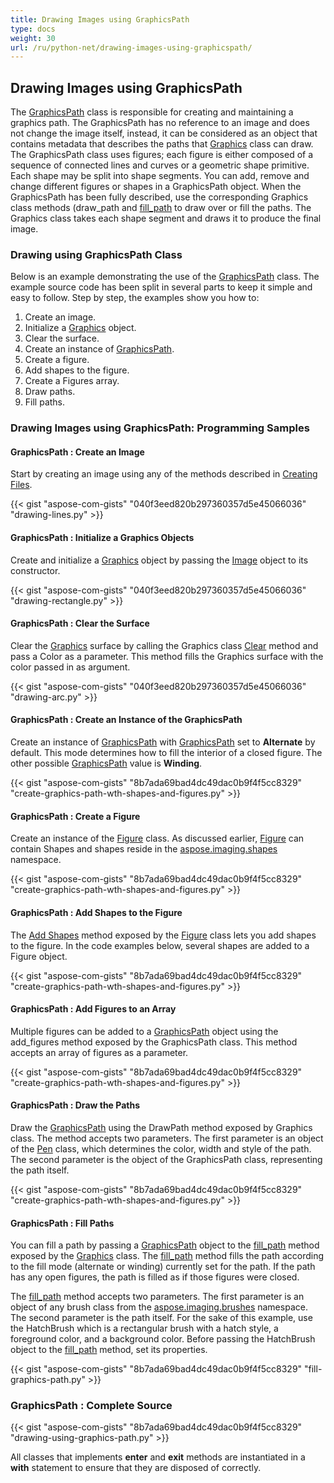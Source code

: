 ```yaml
---
title: Drawing Images using GraphicsPath
type: docs
weight: 30
url: /ru/python-net/drawing-images-using-graphicspath/
---
```


## **Drawing Images using GraphicsPath**
The [GraphicsPath](https://reference.aspose.com/imaging/ru/python-net/aspose.imaging/graphicspath) class is responsible for creating and maintaining a graphics path. The GraphicsPath has no reference to an image and does not change the image itself, instead, it can be considered as an object that contains metadata that describes the paths that [Graphics](https://reference.aspose.com/imaging/ru/python-net/aspose.imaging/graphicspath) class can draw. The GraphicsPath class uses figures; each figure is either composed of a sequence of connected lines and curves or a geometric shape primitive. Each shape may be split into shape segments. You can add, remove and change different figures or shapes in a GraphicsPath object. When the GraphicsPath has been fully described, use the corresponding Graphics class methods (draw_path and [fill_path](https://reference.aspose.com/imaging/ru/python-net/aspose.imaging/graphics/#methods) to draw over or fill the paths. The Graphics class takes each shape segment and draws it to produce the final image.

### **Drawing using GraphicsPath Class**
Below is an example demonstrating the use of the [GraphicsPath](https://reference.aspose.com/imaging/ru/python-net/aspose.imaging/graphicspath) class. The example source code has been split in several parts to keep it simple and easy to follow. Step by step, the examples show you how to:

1. Create an image.
1. Initialize a [Graphics](https://reference.aspose.com/imaging/ru/python-net/aspose.imaging/graphicspath) object.
1. Clear the surface.
1. Create an instance of [GraphicsPath](https://reference.aspose.com/imaging/ru/python-net/aspose.imaging/graphicspath).
1. Create a figure.
1. Add shapes to the figure.
1. Create a Figures array.
1. Draw paths.
1. Fill paths.

### **Drawing Images using GraphicsPath: Programming Samples**
#### **GraphicsPath : Create an Image**
Start by creating an image using any of the methods described in [Creating Files](https://docs.aspose.com/imaging/ru/python-net/drawing-images/#DrawingandFormattingImages-CreatingImageFiles).

{{< gist "aspose-com-gists" "040f3eed820b297360357d5e45066036" "drawing-lines.py" >}}

#### **GraphicsPath : Initialize a Graphics Objects**
Create and initialize a [Graphics](https://reference.aspose.com/imaging/ru/python-net/aspose.imaging/graphicspath) object by passing the [Image](https://reference.aspose.com/imaging/ru/python-net/aspose.imaging/image) object to its constructor.

{{< gist "aspose-com-gists" "040f3eed820b297360357d5e45066036" "drawing-rectangle.py" >}}

#### **GraphicsPath : Clear the Surface**
Clear the [Graphics](https://reference.aspose.com/imaging/ru/python-net/aspose.imaging/graphicspath) surface by calling the Graphics class [Clear](https://reference.aspose.com/imaging/ru/python-net/aspose.imaging/graphics/methods/clear) method and pass a Color as a parameter. This method fills the Graphics surface with the color passed in as argument.

{{< gist "aspose-com-gists" "040f3eed820b297360357d5e45066036" "drawing-arc.py" >}}

#### **GraphicsPath : Create an Instance of the GraphicsPath**
Create an instance of [GraphicsPath](https://reference.aspose.com/imaging/ru/python-net/aspose.imaging/graphicspath) with [GraphicsPath](https://reference.aspose.com/imaging/ru/python-net/aspose.imaging/graphicspath) set to **Alternate** by default. This mode determines how to fill the interior of a closed figure. The other possible [GraphicsPath](https://reference.aspose.com/imaging/ru/python-net/aspose.imaging/graphicspath) value is **Winding**.

{{< gist "aspose-com-gists" "8b7ada69bad4dc49dac0b9f4f5cc8329" "create-graphics-path-wth-shapes-and-figures.py" >}}

#### **GraphicsPath : Create a Figure**
Create an instance of the [Figure](https://reference.aspose.com/imaging/ru/python-net/aspose.imaging/figure) class. As discussed earlier, [Figure](https://reference.aspose.com/imaging/ru/python-net/aspose.imaging/figure) can contain Shapes and shapes reside in the [aspose.imaging.shapes](https://reference.aspose.com/imaging/ru/python-net/aspose.imaging.shapes) namespace.

{{< gist "aspose-com-gists" "8b7ada69bad4dc49dac0b9f4f5cc8329" "create-graphics-path-wth-shapes-and-figures.py" >}}

#### **GraphicsPath : Add Shapes to the Figure**
The [Add Shapes](https://reference.aspose.com/imaging/ru/python-net/aspose.imaging/figure/#methods) method exposed by the [Figure](https://reference.aspose.com/imaging/ru/python-net/aspose.imaging/figure) class lets you add shapes to the figure. In the code examples below, several shapes are added to a Figure object.

{{< gist "aspose-com-gists" "8b7ada69bad4dc49dac0b9f4f5cc8329" "create-graphics-path-wth-shapes-and-figures.py" >}}

#### **GraphicsPath : Add Figures to an Array**
Multiple figures can be added to a [GraphicsPath](https://reference.aspose.com/imaging/ru/python-net/aspose.imaging/graphicspath) object using the add_figures method exposed by the GraphicsPath class. This method accepts an array of figures as a parameter.

{{< gist "aspose-com-gists" "8b7ada69bad4dc49dac0b9f4f5cc8329" "create-graphics-path-wth-shapes-and-figures.py" >}}

#### **GraphicsPath : Draw the Paths**
Draw the [GraphicsPath](https://reference.aspose.com/imaging/ru/python-net/aspose.imaging/graphicspath) using the DrawPath method exposed by Graphics class. The method accepts two parameters. The first parameter is an object of the [Pen](https://reference.aspose.com/imaging/ru/python-net/aspose.imaging/pen) class, which determines the color, width and style of the path. The second parameter is the object of the GraphicsPath class, representing the path itself.

{{< gist "aspose-com-gists" "8b7ada69bad4dc49dac0b9f4f5cc8329" "create-graphics-path-wth-shapes-and-figures.py" >}}

#### **GraphicsPath : Fill Paths**
You can fill a path by passing a [GraphicsPath](https://reference.aspose.com/imaging/ru/python-net/aspose.imaging/graphicspath) object to the [fill_path](https://reference.aspose.com/imaging/ru/python-net/aspose.imaging/graphics/#methods) method exposed by the [Graphics](https://reference.aspose.com/imaging/ru/python-net/aspose.imaging/graphicspath) class. The [fill_path](https://reference.aspose.com/imaging/ru/python-net/aspose.imaging/graphics/#methods) method fills the path according to the fill mode (alternate or winding) currently set for the path. If the path has any open figures, the path is filled as if those figures were closed.

The [fill_path](https://reference.aspose.com/imaging/ru/python-net/aspose.imaging/graphics/#methods) method accepts two parameters. The first parameter is an object of any brush class from the [aspose.imaging.brushes](https://reference.aspose.com/imaging/ru/python-net/aspose.imaging.brushes) namespace. The second parameter is the path itself. For the sake of this example, use the HatchBrush which is a rectangular brush with a hatch style, a foreground color, and a background color. Before passing the HatchBrush object to the [fill_path](https://reference.aspose.com/imaging/ru/python-net/aspose.imaging/graphics/#methods) method, set its properties.

{{< gist "aspose-com-gists" "8b7ada69bad4dc49dac0b9f4f5cc8329" "fill-graphics-path.py" >}}

### **GraphicsPath : Complete Source**
{{< gist "aspose-com-gists" "8b7ada69bad4dc49dac0b9f4f5cc8329" "drawing-using-graphics-path.py" >}}

All classes that implements __enter__ and __exit__ methods are instantiated in a **with** statement to ensure that they are disposed of correctly.
